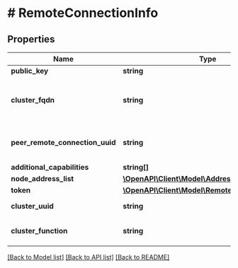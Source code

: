 # # RemoteConnectionInfo

## Properties

Name | Type | Description | Notes
------------ | ------------- | ------------- | -------------
**public_key** | **string** | public key | [optional]
**cluster_fqdn** | **string** | Cluster Fully Qualified Domain Name | [optional]
**peer_remote_connection_uuid** | **string** | Connection uuid for remote Peer | [optional]
**additional_capabilities** | **string[]** |  | [optional]
**node_address_list** | [**\OpenAPI\Client\Model\Address[]**](Address.md) |  | [optional]
**token** | [**\OpenAPI\Client\Model\RemoteConnectionToken**](RemoteConnectionToken.md) |  | [optional]
**cluster_uuid** | **string** | UUID of cluster | [optional]
**cluster_function** | **string** | cluster function string | [optional]

[[Back to Model list]](../../README.md#models) [[Back to API list]](../../README.md#endpoints) [[Back to README]](../../README.md)
